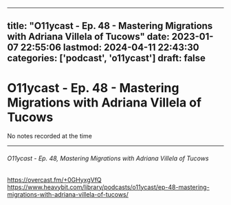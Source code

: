 
---
title: "O11ycast - Ep. 48 - Mastering Migrations with Adriana Villela of Tucows"
date: 2023-01-07 22:55:06
lastmod: 2024-04-11 22:43:30
categories: ['podcast', 'o11ycast']
draft: false
---


# O11ycast - Ep. 48 - Mastering Migrations with Adriana Villela of Tucows

No notes recorded at the time

- - -
###### O11ycast - Ep. 48, Mastering Migrations with Adriana Villela of Tucows

https://overcast.fm/+0GHyxgVfQ  
https://www.heavybit.com/library/podcasts/o11ycast/ep-48-mastering-migrations-with-adriana-villela-of-tucows/

<!-- #public #podcast #o11ycast -->

<!-- {BearID:D46FC4D1-4A4B-46A4-BB3D-3CBB8812A158-28016-00002D9805C96A13} -->
